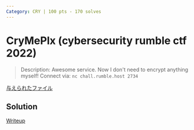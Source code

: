 ```yaml
---
Category: CRY | 100 pts - 170 solves
---
```


# CryMePlx (cybersecurity rumble ctf 2022)

> Description: Awesome service. Now I don't need to encrypt anything myself!
> Connect via: `nc chall.rumble.host 2734`

[与えられたファイル](./given_files/download_cry_intro.zip)

## Solution
[Writeup](./solve/writeup.md)